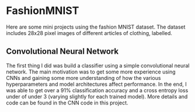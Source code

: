 # FashionMNIST

Here are some mini projects using the fashion MNIST dataset. 
The dataset includes 28x28 pixel images of different articles of clothing, labelled.


## Convolutional Neural Network
The first thing I did was build a classifier using a simple convolutional neural network. The main motivation was to get some more experience using CNNs and gaining some more understanding of how the various hyperparameters and model architectures affect performance. In the end, I was able to get over a 91% classification accuracy and a cross entropy loss under of under 3 (varying slightly for each trained model). More details and code can be found in the CNN code in this project.   
